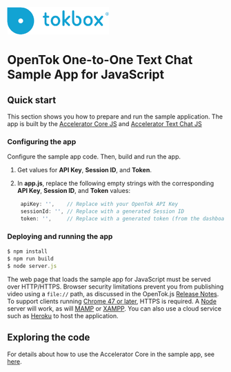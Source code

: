 ![logo](../tokbox-logo.png)

# OpenTok One-to-One Text Chat Sample App for JavaScript

## Quick start

This section shows you how to prepare and run the sample application. The app is built by the [Accelerator Core JS](https://github.com/opentok/accelerator-core-js) and [Accelerator Text Chat JS](https://github.com/opentok/accelerator-textchat-js)

### Configuring the app

Configure the sample app code. Then, build and run the app.

1. Get values for **API Key**, **Session ID**, and **Token**.

2. In **app.js**, replace the following empty strings with the corresponding **API Key**, **Session ID**, and **Token** values:

   ```javascript
    apiKey: '',    // Replace with your OpenTok API Key
    sessionId: '', // Replace with a generated Session ID
    token: '',     // Replace with a generated token (from the dashboard or using an OpenTok server SDK)
   ```

### Deploying and running the app

```javascript
$ npm install
$ npm run build
$ node server.js
```

The web page that loads the sample app for JavaScript must be served over HTTP/HTTPS. Browser security limitations prevent you from publishing video using a `file://` path, as discussed in the OpenTok.js [Release Notes](https://www.tokbox.com/developer/sdks/js/release-notes.html#knownIssues). To support clients running [Chrome 47 or later](https://groups.google.com/forum/#!topic/discuss-webrtc/sq5CVmY69sc), HTTPS is required. A [Node](https://nodejs.org/en/) server will work, as will [MAMP](https://www.mamp.info/) or [XAMPP](https://www.apachefriends.org/index.html).  You can also use a cloud service such as [Heroku](https://www.heroku.com/) to host the application.


## Exploring the code

For details about how to use the Accelerator Core in the sample app, see [here](https://github.com/opentok/accelerator-core-js#sample-applications).
